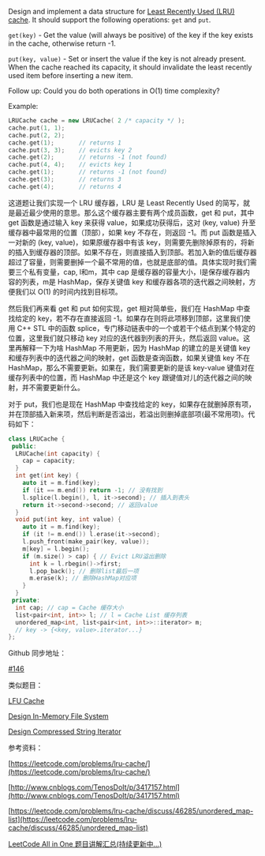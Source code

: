 Design and implement a data structure for [Least Recently Used (LRU) cache](https://en.wikipedia.org/wiki/Cache_replacement_policies#LRU). It should support the following operations: `get` and `put`.

`get(key)` - Get the value (will always be positive) of the key if the key exists in the cache, otherwise return -1.

`put(key, value)` - Set or insert the value if the key is not already present. When the cache reached its capacity, it should invalidate the least recently used item before inserting a new item.

Follow up: Could you do both operations in O(1) time complexity?

Example:

```cpp
LRUCache cache = new LRUCache( 2 /* capacity */ );
cache.put(1, 1);
cache.put(2, 2);
cache.get(1);       // returns 1
cache.put(3, 3);    // evicts key 2
cache.get(2);       // returns -1 (not found)
cache.put(4, 4);    // evicts key 1
cache.get(1);       // returns -1 (not found)
cache.get(3);       // returns 3
cache.get(4);       // returns 4
```

这道题让我们实现一个 LRU 缓存器，LRU 是 Least Recently Used 的简写，就是最近最少使用的意思。那么这个缓存器主要有两个成员函数，get 和 put，其中 get 函数是通过输入 key 来获得 value，如果成功获得后，这对 (key, value) 升至缓存器中最常用的位置（顶部），如果 key 不存在，则返回 -1。而 put 函数是插入一对新的 (key, value)，如果原缓存器中有该 key，则需要先删除掉原有的，将新的插入到缓存器的顶部。如果不存在，则直接插入到顶部。若加入新的值后缓存器超过了容量，则需要删掉一个最不常用的值，也就是底部的值。具体实现时我们需要三个私有变量，cap, l和m，其中 cap 是缓存器的容量大小，l是保存缓存器内容的列表，m是 HashMap，保存关键值 key 和缓存器各项的迭代器之间映射，方便我们以 O(1) 的时间内找到目标项。

然后我们再来看 get 和 put 如何实现，get 相对简单些，我们在 HashMap 中查找给定的 key，若不存在直接返回 -1。如果存在则将此项移到顶部，这里我们使用 C++ STL 中的函数 splice，专门移动链表中的一个或若干个结点到某个特定的位置，这里我们就只移动 key 对应的迭代器到列表的开头，然后返回 value。这里再解释一下为啥 HashMap 不用更新，因为 HashMap 的建立的是关键值 key 和缓存列表中的迭代器之间的映射，get 函数是查询函数，如果关键值 key 不在 HashMap，那么不需要更新。如果在，我们需要更新的是该 key-value 键值对在缓存列表中的位置，而 HashMap 中还是这个 key 跟键值对儿的迭代器之间的映射，并不需要更新什么。

对于 put，我们也是现在 HashMap 中查找给定的 key，如果存在就删掉原有项，并在顶部插入新来项，然后判断是否溢出，若溢出则删掉底部项(最不常用项)。代码如下：

```cpp
class LRUCache {
 public:
  LRUCache(int capacity) {
    cap = capacity;
  } 
  int get(int key) {
    auto it = m.find(key);
    if (it == m.end()) return -1; // 没有找到
    l.splice(l.begin(), l, it->second); // 插入到表头
    return it->second->second; // 返回value
  }
  void put(int key, int value) {
    auto it = m.find(key);
    if (it != m.end()) l.erase(it->second);
    l.push_front(make_pair(key, value));
    m[key] = l.begin();
    if (m.size() > cap) { // Evict LRU溢出删除
      int k = l.rbegin()->first;
      l.pop_back(); // 删除list最后一项
      m.erase(k); // 删除HashMap对应项
    }
  }
 private:
  int cap; // cap = Cache 缓存大小
  list<pair<int, int>> l; // l = Cache List 缓存列表
  unordered_map<int, list<pair<int, int>>::iterator> m;
  // key -> {<key, value>.iterator...}
};
```

Github 同步地址：

[#146](https://github.com/grandyang/leetcode/issues/146)

类似题目：

[LFU Cache](http://www.cnblogs.com/grandyang/p/6258459.html)

[Design In-Memory File System](http://www.cnblogs.com/grandyang/p/6944331.html)

[Design Compressed String Iterator](http://www.cnblogs.com/grandyang/p/7026999.html)

参考资料：

[https://leetcode.com/problems/lru-cache/](https://leetcode.com/problems/lru-cache/)

[http://www.cnblogs.com/TenosDoIt/p/3417157.html](http://www.cnblogs.com/TenosDoIt/p/3417157.html)

[https://leetcode.com/problems/lru-cache/discuss/46285/unordered_map-list](https://leetcode.com/problems/lru-cache/discuss/46285/unordered_map-list)

[LeetCode All in One 题目讲解汇总(持续更新中...)](http://www.cnblogs.com/grandyang/p/4606334.html)